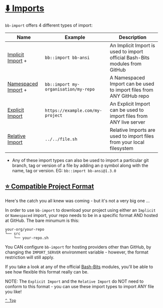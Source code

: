 # [⬇️ Imports](README.md)

`bb-import` offers 4 different types of import:

| Name                                 | Example                              | Description                                                                 |
|--------------------------------------|--------------------------------------|-----------------------------------------------------------------------------|
| [Implicit Import](implicit.md) +     | `bb::import bb-ansi`                 | An Implicit Import is used to import official Bash-Bits modules from GitHub |
| [Namespaced Import](namespaced.md) + | `bb::import my-organisation/my-repo` | A Namespaced Import can be used to import files from ANY GitHub repo        |
| [Explicit Import](explicit.md)       | `https://example.com/my-project`     | An Explicit Import can be used to import files from ANY live server         |
| [Relative Import](relative.md)       | `../../file.sh`                      | Relative Imports are used to import files from your local filesystem        |

+ Any of these import types can also be used to import a particular git branch, tag or version of a file by adding an `@` symbol along with the name, tag or version.  EG: `bb::import bb-ansi@1.3.0`

## [⭐ Compatible Project Format](#-imports)

Here's the catch you all knew was coming - but it's not a very big one ...

In order to use `bb-import` to download your project using either an `Implicit` or `Namespaced` import, your repo needs to be in a specific format AND hosted at GitHub.  The bare minumum is this:

```shell
your-org/your-repo
└── src
    └── your-repo.sh
```

You CAN configure `bb-import` for hosting providers other than GitHub, by changing the `IMPORT_SERVER` environment variable - however, the format restriction will still apply.

If you take a look at any of the official [Bash-Bits](https://github.com/bash-bits) modules, you'll be able to see how flexible this format really can be.

NOTE: The `Explicit Import` and the `Relative Import` do NOT need to conform to this format - you can use these import types to import ANY file you like!

[`^ Top`](#-imports)
